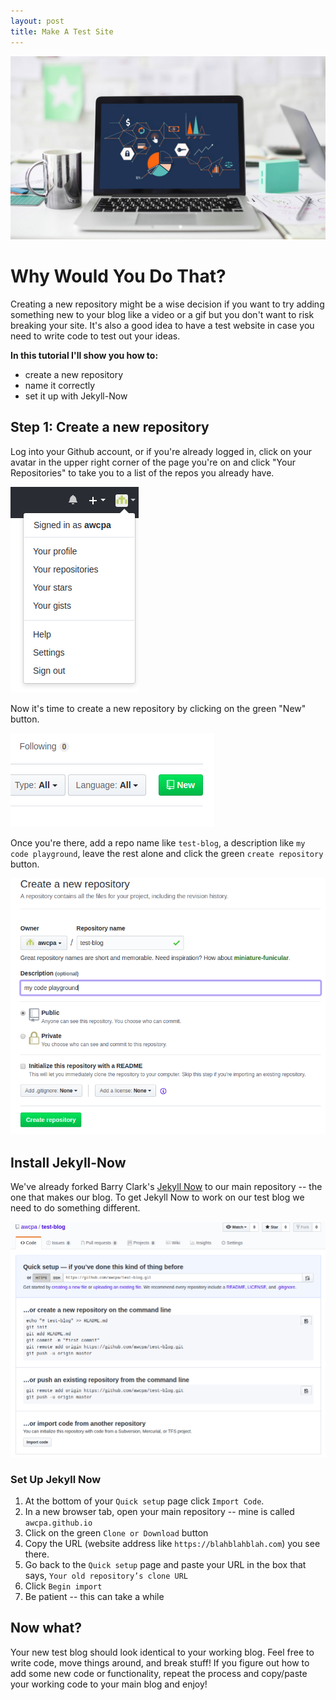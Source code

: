 ```yaml
---
layout: post
title: Make A Test Site
---
```


![laptop header](/images/test-site-header.jpg)

# Why Would You Do That?

Creating a new repository might be a wise decision if you want to try adding something new to your blog like a video or a gif but you don't want to risk breaking your site. It's also a good idea to have a test website in case you need to write code to test out your ideas.

**In this tutorial I'll show you how to:**
* create a new repository
* name it correctly
* set it up with Jekyll-Now

## Step 1: Create a new repository

Log into your Github account, or if you're already logged in, click on your avatar in the upper right corner of the page you're on and click "Your Repositories" to take you to a list of the repos you already have.

![repo screenshot](/images/1-click-your-repositories.png)

Now it's time to create a new repository by clicking on the green "New" button.

![new button](/images/2-new-button.png)

Once you're there, add a repo name like `test-blog`, a description like `my code playground`, leave the rest alone and click the green `create repository` button.

![create repo page](/images/3-name-new-repo.png)

## Install Jekyll-Now

We've already forked Barry Clark's [Jekyll Now](https://github.com/barryclark/jekyll-now) to our main repository -- the one that makes our blog. To get Jekyll Now to work on our test blog we need to do something different.

![quick setup screenshot](/images/4-quick-setup.png)

### Set Up Jekyll Now

1. At the bottom of your `Quick setup` page click `Import Code`.
2. In a new browser tab, open your main repository -- mine is called `awcpa.github.io`
3. Click on the green `Clone or Download` button
4. Copy the URL (website address like `https://blahblahblah.com`) you see there.
5. Go back to the `Quick setup` page and paste your URL in the box that says, `Your old repository’s clone URL`
6. Click `Begin import`
7. Be patient -- this can take a while

## Now what?

Your new test blog should look identical to your working blog. Feel free to write code, move things around, and break stuff! If you figure out how to add some new code or functionality, repeat the process and copy/paste your working code to your main blog and enjoy!
